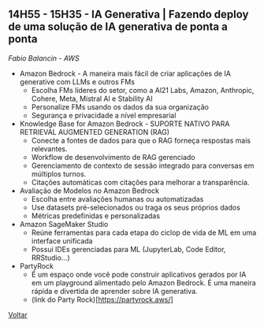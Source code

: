 ## 14H55 - 15H35 - IA Generativa | Fazendo deploy de uma solução de IA generativa de ponta a ponta
_Fabio Balancin - AWS_

* Amazon Bedrock - A maneira mais fácil de criar aplicações de IA generative com LLMs e outros FMs
    * Escolha FMs líderes do setor, como a Al21 Labs, Amazon, Anthropic, Cohere, Meta, Mistral Al e Stability AI
    * Personalize FMs usando os dados da sua organização
    * Segurança e privacidade a nível empresarial
* Knowledge Base for Amazon Bedrock - SUPORTE NATIVO PARA RETRIEVAL AUGMENTED GENERATION (RAG)
    * Conecte a fontes de dados para que o RAG forneça respostas mais relevantes.
    * Workflow de desenvolvimento de RAG gerenciado
    * Gerenciamento de contexto de sessão integrado para conversas em múltiplos turnos.
    * Citações automáticas com citações para melhorar a transparência.
* Avaliação de Modelos no Amazon Bedrock
    * Escolha entre avaliações humanas ou automatizadas
    * Use datasets pré-selecionados ou traga os seus próprios dados
    * Métricas predefinidas e personalizadas
* Amazon SageMaker Studio
    * Reúne ferramentas para cada etapa do ciclop de vida de ML em uma interface unificada
    * Possui IDEs gerenciadas para ML (JupyterLab, Code Editor, RRStudio...)
* PartyRock 
    * É um espaço onde você pode construir aplicativos gerados por IA em um playground alimentado pelo Amazon Bedrock. É uma maneira rápida e divertida de aprender sobre IA generativa.
    * (link do Party Rock)[https://partyrock.aws/]   

[Voltar](/aws-cloud-experience-2024)